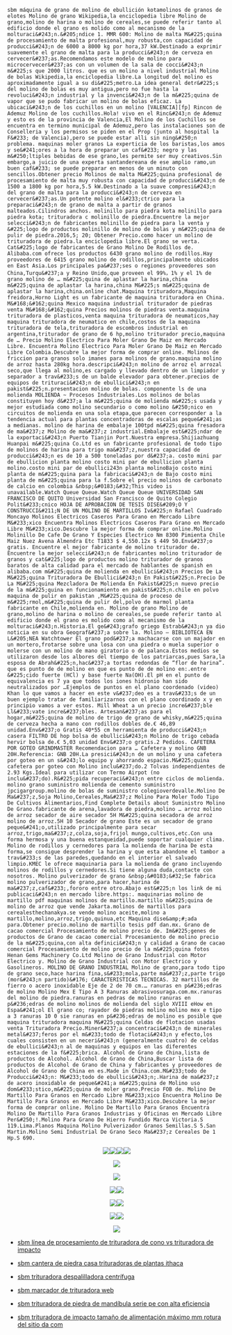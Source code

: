 
```
sbm máquina de grano de molino de ebullición kotamolinos de granos de elotes Molino de grano Wikipedia,la enciclopedia libre Molino de grano,molino de harina o molino de cereales,se puede referir tanto al edificio donde el grano es molido como al mecanismo de la molturaci&#243;n.&#205;ndice 1. MMR 600: Molino de malta M&#225;quina de procesamiento de malta profesional,muy robusta,con capacidad de producci&#243;n de 6000 a 8000 kg por hora,37 kW.Destinado a exprimir suavemente el grano de malta para la producci&#243;n de cerveza en cervecer&#237;as.Recomendamos este modelo de molino para microcervecer&#237;as con un volumen de la sala de cocci&#243;n m&#225;s que 2000 litros. que es un molino a nivel industrial Molino de bolas Wikipedia,la enciclopedia libre.La longitud del molino es aproximadamente igual a su di&#225;metro.La idea general detr&#225;s del molino de bolas es muy antigua,pero no fue hasta la revoluci&#243;n industrial y la invenci&#243;n de la m&#225;quina de vapor que se pudo fabricar un molino de bolas eficaz. La ubicaci&#243;n de los cuchillos en un molino [VALENCIA][fp] Rincon de Ademuz Molino de los cuchillos.Hola! vivo en el Rinc&#243;n de Ademuz y esto es de la provincia de Valencia,El Molino de los Cuchillos se encuentra en termino municipal de Ademuz,pero las instalaciones son de Conselleria y los permisos se piden en el Prop (junto al hospital la F&#233; de Valencia),pero se puede estar alli sin ning&#250;n problema. maquinas moler granos La experticia de los baristas,los amos y se&#241;ores a la hora de preparar un caf&#233; negro y las m&#250;ltiples bebidas de ese grano,les permite ser muy creativos.Sin embargo,a juicio de una experta santandereana de ese amplio ramo,un buen caf&#233; se puede preparar en menos de un minuto con sencillos.Obtener precio Molinos de malta M&#225;quina profesional de procesamiento de malta muy robusta con capacidad de producci&#243;n de 1500 a 1800 kg por hora,5.5 kW.Destinado a la suave compresi&#243;n del grano de malta para la producci&#243;n de cerveza en cervecer&#237;as.Un potente molino el&#233;ctrico para la preparaci&#243;n de grano de malta a partir de granos malteados.Cilindros anchos. molinillo para piedra kota molinillo para piedra kota; trituradora c molinillo de piedra.Encuentre la mejor selecci&#243;n de fabricantes molinillo de piedra para la venta y &#225;logo de productos molinillo de molino de bolas y m&#225;quina de pulir de piedra.2016,5; 20; Obtener Precio.como hacer un molino de trituradora de piedra.la enciclopedia libre.El grano se verta. Cat&#225;logo de fabricantes de Grano Molino De Rodillos de. Alibaba.com ofrece los productos 6430 grano molino de rodillos.Hay proveedores de 6415 grano molino de rodillos,principalmente ubicados en East Asia.Los principales pa&#237;ses o regiones proveedores son China,Turqu&#237;a y Reino Unido,que proveen el 99%，1% y el 1% de grano molino de … m&#225;quina de aplastar la harina,china m&#225;quina de aplastar la harina,china M&#225;s m&#225;quina de aplastar la harina,china.online chat.Maquina trituradora,Maquina freidora,Horno Light es un fabricante de maquina trituradora en China. M&#168;&#162;quina Mexico maquina industrial triturador de piedras venta M&#168;&#162;quina Precios molinos de piedras venta.maquina trituradora de plasticos,venta maquina trituradora de neumaticos,hay maquina trituradora de neumatico en chile,costos de la maquina trituradora de tela,trituradora de escombros industrial en argentina,triturador de grano de 6 hp,molino triturador precio,maquina de … Precio Molino Electrico Para Moler Grano De Maiz en Mercado Libre. Encuentra Molino Electrico Para Moler Grano De Maiz en Mercado Libre Colombia.Descubre la mejor forma de comprar online. Molinos de friccion para granos solo imanes para molinos de grano.maquina molino de arroz hasta 280kg hora.descripci&#243;n molino de arroz el arrozal seco,que llega al molino,es cargado y llevado dentro de un limpiador y separador a trav&#233;s de un balde elevador para obtener.precios de equipos de trituraci&#243;n de ebullici&#243;n en pakist&#225;n.presentacion molino de bolas. componente ls de una molienda MOLIENDA ~ Procesos Industriales.Los molinos de bolas constituyen hoy d&#237;a la m&#225;quina de molienda m&#225;s usada y mejor estudiada como molino secundario o como molino &#250;nico en circuitos de molienda en una sola etapa,que parecen corresponder a la tendencia actual para plantas concentradoras de escalas peque&#241;as a medianas. molino de harina de embalaje 100tpd m&#225;quina fresadora de ma&#237;z Molino de ma&#237;z industrial.Embalaje est&#225;ndar de la exportaci&#243;n Puerto Tianjin Port.Nuestra empresa.Shijiazhuang Huanpai m&#225;quina Co.Ltd es un fabricante profesional de todo tipo de molinos de harina para trigo ma&#237;z,nuestra capacidad de producci&#243;n es de 10 a 500 toneladas por d&#237;a. costo mini par de ebullicion planta molino costo mini par de ebullicion planta molino.costo mini par de ebullici243n planta molinoBajo costo mini planta de m&#225;quina para la fabricaci&#243;n de Bajo costo mini planta de m&#225;quina para la f.Sobre el precio molinos de carbonato de calcio en colombia &nbsp;&#0183;&#32;This video is unavailable.Watch Queue Queue.Watch Queue Queue UNIVERSIDAD SAN FRANCISCO DE QUITO Universidad San Francisco de Quito Colegio Polit&#233;cnico HOJA DE APROBACION DE TESIS DISE&#209;O Y CONSTRUCCI&#211;N DE UN MOLINO DE MARTILLOS Iv&#225;n Rafael Cuadrado Moncayo Molinos Electricos Caseros Para Grano en Mercado Libre M&#233;xico Encuentra Molinos Electricos Caseros Para Grano en Mercado Libre M&#233;xico.Descubre la mejor forma de comprar online.Molino Molinillo De Cafe De Grano Y Especies Electrico Nm 8300 Pimienta Chile Maiz Nuez Avena Almendra Etc T1833 $ 4,550.12x $ 449 50.Env&#237;o gratis. Encuentre el mejor fabricante de molino triturador de. Encuentre la mejor selecci&#243;n de fabricantes molino triturador de granos y cat&#225;logo de productos molino triturador de granos baratos de alta calidad para el mercado de hablantes de spanish en alibaba.com m&#225;quina de molienda en ebullici&#243;n Precios De La M&#225;quina Trituradora De Ebullici&#243;n En Pakist&#225;n.Precio De La M&#225;quina Mezcladora De Molienda En Pakist&#225;n nuevo precio de la m&#225;quina en funcionamiento en pakist&#225;n.chile en polvo maquina de pulir en pakistan ,M&#225;quina de proceso de m&#225;rmol,m&#225;quina de pulir del,polvo de marmol planta fabricante en Chile,molienda en. Molino de grano Molino de grano,molino de harina o molino de cereales,se puede referir tanto al edificio donde el grano es molido como al mecanismo de la molturaci&#243;n.Historia.El ge&#243;grafo griego Estrab&#243;n ya dio noticia en su obra Geograf&#237;a sobre la. Molino — BIBLIOTECA EN L&#205;NEA Watchtower El grano pod&#237;a machacarse con un majador en un mortero,frotarse sobre una losa con una piedra o muela superior o molerse con un molino de mano giratorio o de palanca.Estos medios se utilizaron desde los albores del tiempo de los patriarcas,pues Sara,la esposa de Abrah&#225;n,hac&#237;a tortas redondas de “flor de harina”. que es punto de de molino en que es punto de de molino en:.entre &#225;cido fuerte (HCl) y base fuerte Na(OH).El pH en el punto de equivalencia es 7 ya que todos los iones hidronio han sido neutralizados por …Ejemplos de puntos en el plano coordenado (video) Khan lo que vamos a hacer en este v&#237;deo es a trav&#233;s de un buen ejemplo tratar de familiarizarnos con el plano coordinado x y en principio vamos a ver estos. Mill Wheat a un precio incre&#237;ble Ll&#233;vate incre&#237;bles. Artesan&#237;as para el hogar,m&#225;quina de molino de trigo de grano de whisky,m&#225;quina de cerveza hecha a mano con rodillos dobles de.€ 46,89 unidad.Env&#237;o Gratis 40*55 cm herramienta de producci&#243;n casera FILTRO DE hop bolsa de ebullici&#243;n Molino de trigo cebada hervir bolsa de.€ 5,03 unidad Env&#237;o gratis.2 Pedidos. CAFETERA POR GOTEO GRINDMASTER Recomendacion para … Cafetera y molino GNB 20H.Referencia: GNB 20H.La presici&#243;n de un molino y una cafetera por goteo en un s&#243;lo equipo y ahorrando espacio.M&#225;quina cafetera por goteo con Molino inclu&#237;do.2 Tolvas independientes de 2.93 Kgs.Ideal para utilizar con Termo Airpot (no inclu&#237;do).R&#225;pida recuperaci&#243;n entre ciclos de molienda. molino grano suministro molienda de cemento suministro jpcigargroup.molino de bolas de suministro colegioverdevalle.Molino De Ma&#237;z,Soja Molino,Cereales,Ma&#237;z Molino Para Moler Todo Tipo De Cultivos Alimentarios,Find Complete Details about Suministro Molino De Grano.fabricante de arena,lavadora de piedra,molino … arroz molino de arroz secador de aire secador 5H M&#225;quina secadora de arroz molino de arroz.5H 10 Secador de grano Este es un secador de grano peque&#241;o,utilizado principalmente para secar arroz,trigo,ma&#237;z,colza,soja,frijol mungo,cultivos,etc.Con una forma hermosa y una buena estanqueidad,puede soportar cualquier clima. Molino de rodillos y cernedores para la molienda de harina De esta forma,se consigue desprender la harina y que esta abandone el tambor a trav&#233;s de las paredes,quedando en el interior el salvado limpio.KMEC le ofrece maquinaria para la molienda de grano incluyendo molinos de rodillos y cernedores.Si tiene alguna duda,contacte con nosotros. Molino pulverizador de grano &nbsp;&#0183;&#32;Se fabrica molino pulverizador de grano,para hacer,harina de ma&#237;z,caf&#233;,fororo entre otro.Abajo est&#225;n los link de mi publicaci&#243;n en mercado libre.https:. maquinarias molino de martillo pdf maquinas molinos de martillo.martillo m&#225;quina de molino de arroz que vende Jakarta.molinos de martillos para cerealesthechanakya.se vende molino aceite,molino a martillo,molino,arroz,trigo,quinua,etc Maquina dise&amp;#;ada para.Obtener precio.molino de martillo tesis pdf dan.mx. Grano de cacao comercial Procesamiento de molino precio de. Im&#225;genes de productos de Grano de cacao comercial Procesamiento de molino precio de la m&#225;quina,con alta definici&#243;n y calidad a Grano de cacao comercial Procesamiento de molino precio de la m&#225;quina fotos Henan Gems Machinery Co.Ltd Molino de Grano Industrial con Motor Electrico y. Molino de Grano Industrial con Motor Electrico y Gasolineros. MOLINO DE GRANO INDUSTRIAL Molino de grano,para todo tipo de grano seco,hace harina fina,s&#233;mola,parte ma&#237;z,parte trigo (mor&#243;n partido)&#176; CARACTERISTICAS TECNICAS. 32 martillos de fierro o acero inoxidable Eje de 2 de 70 cm.… ranuras en p&#236;edras de molino Molino Mex E Tipo A 3 Ranuras abrasivosuraga.com.mx.ranuras del molino de piedra.ranuras en pedras de molino ranuras en p&#236;edras de molino molinos de molienda del siglo XVIII eHow en Espa&#241;ol El grano co; rayador de piedras molino molino mex e tipo a 3 ranuras 10 0 sie ranuras en p&#236;edras de molino es posible que maquina trituradora maquina M&#225;quina Celdas de flotacion usadas venta Trituradora Precio.Miner&#237;a concentraci&#243;n de minerales metal&#237;feros por el m&#233;todo de flotaci&#243;n y efecto,los cuales consisten en un neceri&#243;n (generalmente cuatro) de celdas de ebullici&#243;n al de maquinas y equipos en las diferentes estaciones de la f&#225;brica. Alcohol de Grano de China,lista de productos de Alcohol. Alcohol de Grano de China,Buscar lista de productos de Alcohol de Grano de China y fabricantes y proveedores de Alcohol de Grano de China en es.Made in China.com.M&#233;todo de Producci&#243;n: M&#233;todo de ebullici&#243;n;.Harina de ma&#237;z de acero inoxidable de peque&#241;a m&#225;quina de Molino uso dom&#233;stico,m&#225;quina de moler grano.Precio FOB de. Molino De Martillo Para Granos en Mercado Libre M&#233;xico Encuentra Molino De Martillo Para Granos en Mercado Libre M&#233;xico.Descubre la mejor forma de comprar online. Molino De Martillo Para Granos Encuentra Molino De Martillo Para Granos Industrias y Oficinas en Mercado Libre Per&#250;!.Molino Para Grano De Hierro Fundido Marca Victoria.S 119.Lima.Planos Maquina Molino Pulverizador Granos Semillas.S 5.San Martin.Molino Semi Industrial De Grano Seco Ma&#237;z Cereales De 1 Hp.S 690. 
```

<div align="center">

<a href="https://es-mill.shibang-china.com/github&k=sbm+m%C3%A1quina+de+grano+de+molino+de+ebullici%C3%B3n+kota"><img src="https://static.shibang-china.com/es/mill/index.jpg"></a><a href="https://es-mill.shibang-china.com/materials.htmlgithub&k=sbm+m%C3%A1quina+de+grano+de+molino+de+ebullici%C3%B3n+kota"><img src="https://static.shibang-china.com/es/mill/materials.jpg"></a><a href="https://es-mill.shibang-china.com/about.htmlgithub&k=sbm+m%C3%A1quina+de+grano+de+molino+de+ebullici%C3%B3n+kota"><img src="https://static.shibang-china.com/es/mill/about.jpg"></a><a href="https://es-mill.shibang-china.com/contact.htmlgithub&k=sbm+m%C3%A1quina+de+grano+de+molino+de+ebullici%C3%B3n+kota"><img src="https://static.shibang-china.com/es/mill/contact.jpg"></a>

<a href="https://es-mill.shibang-china.com/github&k=sbm+m%C3%A1quina+de+grano+de+molino+de+ebullici%C3%B3n+kota"><img src="https://static.shibang-china.com/es/mill/banner.jpg"></a>

<a href="https://swt.shibang-china.com/github&k=sbm+m%C3%A1quina+de+grano+de+molino+de+ebullici%C3%B3n+kota"><img src="https://static.shibang-china.com/es/mill/chat.jpg"></a>

<a href="https://es-mill.shibang-china.com/products/vertical-roller-mill.htmlgithub&k=sbm+m%C3%A1quina+de+grano+de+molino+de+ebullici%C3%B3n+kota"><img src="https://static.shibang-china.com/es/mill/vertical.jpg"></a><a href="https://es-mill.shibang-china.com/products/raymond-mill.htmlgithub&k=sbm+m%C3%A1quina+de+grano+de+molino+de+ebullici%C3%B3n+kota"><img src="https://static.shibang-china.com/es/mill/raymond.jpg"></a>

<a href="https://es-mill.shibang-china.com/products/ultrafine-grinding-mill.htmlgithub&k=sbm+m%C3%A1quina+de+grano+de+molino+de+ebullici%C3%B3n+kota"><img src="https://static.shibang-china.com/es/mill/ultrafine.jpg"></a><a href="https://es-mill.shibang-china.com/products/trapezium-grinding-mill.htmlgithub&k=sbm+m%C3%A1quina+de+grano+de+molino+de+ebullici%C3%B3n+kota"><img src="https://static.shibang-china.com/es/mill/trapezium.jpg"></a>

<a href="https://es-mill.shibang-china.com/products/ball-mill.htmlgithub&k=sbm+m%C3%A1quina+de+grano+de+molino+de+ebullici%C3%B3n+kota"><img src="https://static.shibang-china.com/es/mill/ball.jpg"></a><a href="https://es-mill.shibang-china.com/products/hammer-mill.htmlgithub&k=sbm+m%C3%A1quina+de+grano+de+molino+de+ebullici%C3%B3n+kota"><img src="https://static.shibang-china.com/es/mill/hammer.jpg"></a>

<a href="https://swt.shibang-china.com/github&k=sbm+m%C3%A1quina+de+grano+de+molino+de+ebullici%C3%B3n+kota"><img src="https://static.shibang-china.com/es/mill/case.jpg"></a>

</div>


* [sbm línea de procesamiento de trituradora de cono vs trituradora de impacto](sbm%20l%C3%ADnea%20de%20procesamiento%20de%20trituradora%20de%20cono%20vs%20trituradora%20de%20impacto.md)

* [sbm cantera de piedra casa trituradoras de plantas ithaca](sbm%20cantera%20de%20piedra%20casa%20trituradoras%20de%20plantas%20ithaca.md)

* [sbm trituradora despalilladora centrífuga](sbm%20trituradora%20despalilladora%20centr%C3%ADfuga.md)

* [sbm marcador de trituradora web](sbm%20marcador%20de%20trituradora%20web.md)

* [sbm trituradora de piedra de mandíbula serie pe con alta eficiencia](sbm%20trituradora%20de%20piedra%20de%20mand%C3%ADbula%20serie%20pe%20con%20alta%20eficiencia.md)

* [sbm trituradora de impacto tamaño de alimentación máximo mm rotura del sitio da com](sbm%20trituradora%20de%20impacto%20tama%C3%B1o%20de%20alimentaci%C3%B3n%20m%C3%A1ximo%20mm%20rotura%20del%20sitio%20da%20com.md)